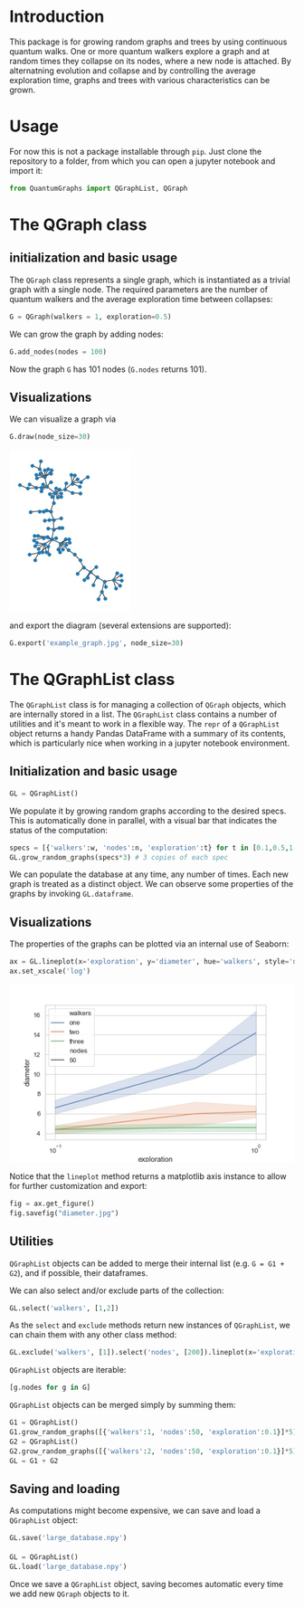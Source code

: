 # Introduction
This package is for growing random graphs and trees by using continuous quantum walks.
One or more quantum walkers explore a graph and at random times they collapse on its nodes, where a new node is attached. By alternatning evolution and collapse and by controlling the average exploration time, graphs and trees with various characteristics can be grown.

# Usage
For now this is not a package installable through `pip`. Just clone the repository to a folder, from which you can open a jupyter notebook and import it:
```python
from QuantumGraphs import QGraphList, QGraph
```

# The QGraph class

## initialization and basic usage
The `QGraph` class represents a single graph, which is instantiated as a trivial graph with a single node.
The required parameters are the number of quantum walkers and the average exploration time between collapses:
```python
G = QGraph(walkers = 1, exploration=0.5)
```

We can grow the graph by adding nodes:
```python
G.add_nodes(nodes = 100)
```
Now the graph `G` has 101 nodes (`G.nodes` returns 101).

## Visualizations
We can visualize a graph via
```python
G.draw(node_size=30)
```
![img](/plots/example_graph.jpg "Example graph")

and export the diagram (several extensions are supported):
```python
G.export('example_graph.jpg', node_size=30)
```

# The QGraphList class
The `QGraphList` class is for managing a collection of `QGraph` objects, which are internally stored in a list.
The `QGraphList` class contains a number of utilities and it's meant to work in a flexible way.
The `repr` of a `QGraphList` object returns a handy Pandas DataFrame with a summary of its contents, which is particularly nice when working in a jupyter notebook environment.

## Initialization and basic usage
```python
GL = QGraphList()
```
We populate it by growing random graphs according to the desired specs. This is automatically done in parallel, with a visual bar that indicates the status of the computation:
```python
specs = [{'walkers':w, 'nodes':n, 'exploration':t} for t in [0.1,0.5,1.0] for w in [1,2,3] for n in [100,200]]
GL.grow_random_graphs(specs*3) # 3 copies of each spec
```
We can populate the database at any time, any number of times. Each new graph is treated as a distinct object.
We can observe some properties of the graphs by invoking `GL.dataframe`.

## Visualizations
The properties of the graphs can be plotted via an internal use of Seaborn:
```python
ax = GL.lineplot(x='exploration', y='diameter', hue='walkers', style='nodes')
ax.set_xscale('log')
```
![img](/plots/diameter.jpg "Diameter plot")

Notice that the `lineplot` method returns a matplotlib axis instance to allow for further customization and export:

```python
fig = ax.get_figure()
fig.savefig("diameter.jpg")
```

## Utilities
`QGraphList` objects can be added to merge their internal list (e.g. `G = G1 + G2`), and if possible, their dataframes.

We can also select and/or exclude parts of the collection:
```python
GL.select('walkers', [1,2])
```

As the `select` and `exclude` methods return new instances of `QGraphList`, we can chain them with any other class method:
```python
GL.exclude('walkers', [1]).select('nodes', [200]).lineplot(x='exploration', y='clustering', hue='walkers')
```

`QGraphList` objects are iterable:
```python
[g.nodes for g in G]
```

`QGraphList` objects can be merged simply by summing them:
```python
G1 = QGraphList()
G1.grow_random_graphs([{'walkers':1, 'nodes':50, 'exploration':0.1}]*5)
G2 = QGraphList()
G2.grow_random_graphs([{'walkers':2, 'nodes':50, 'exploration':0.1}]*5)
GL = G1 + G2 
```

## Saving and loading
As computations might become expensive, we can save and load a `QGraphList` object:
```python
GL.save('large_database.npy')

GL = QGraphList()
GL.load('large_database.npy')
```
Once we save a `QGraphList` object, saving becomes automatic every time we add new `QGraph` objects to it.